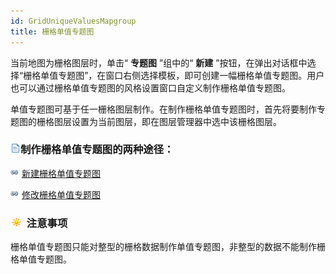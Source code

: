 ```yaml
---
id: GridUniqueValuesMapgroup
title: 栅格单值专题图
---
```

当前地图为栅格图层时，单击“ **专题图** ”组中的“ **新建**
”按钮，在弹出对话框中选择“栅格单值专题图”，在窗口右侧选择模板，即可创建一幅栅格单值专题图。用户也可以通过栅格单值专题图的风格设置窗口自定义制作栅格单值专题图。

单值专题图可基于任一栅格图层制作。在制作栅格单值专题图时，首先将要制作专题图的栅格图层设置为当前图层，即在图层管理器中选中该栅格图层。

### ![](../../img/read.gif)制作栅格单值专题图的两种途径：

![](../../img/smalltitle.png) [新建栅格单值专题图](GridUniqueValuesMapDefault)

![](../../img/smalltitle.png) [修改栅格单值专题图](GridUniqueValuesMapGroupDia)

### ![](../../img/note.png) 注意事项

栅格单值专题图只能对整型的栅格数据制作单值专题图，非整型的数据不能制作栅格单值专题图。

